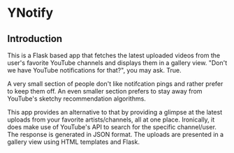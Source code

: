 # YNotify

<h2> Introduction </h2>

<p> This is a Flask based app that fetches the latest uploaded videos from the user's favorite YouTube channels and displays them in a gallery view. "Don't we have YouTube notifications for that?", you may ask. True. </p>
<p> A very small section of people don't like notifcation pings and rather prefer to keep them off. An even smaller section prefers to stay away from YouTube's sketchy recommendation algorithms.</p>
<p> This app provides an alternative to that by providing a glimpse at the latest uploads from your favorite artists/channels, all at one place. Ironically, it does make use of YouTube's API to search for the specific channel/user. The response is generated in JSON format. The uploads are presented in a gallery view using HTML templates and Flask.</p>
